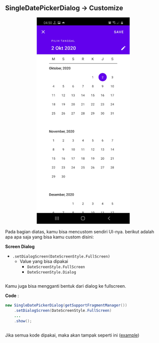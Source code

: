 ## SingleDatePickerDialog -> Customize

<p align="center">
  <img src="https://github.com/gzeinnumer/MyLibDialog/blob/main/preview/MyLibDialog_21.png"  width="300"/>
</p>

Pada bagian diatas, kamu bisa mencustom sendiri UI-nya. berikut adalah apa apa saja yang bisa kamu custom disini:

**Screen Dialog**
- `.setDialogScreen(DateScreenStyle.FullScreen)`
  - Value yang bisa dipakai
    - `DateScreenStyle.FullScreen`
    - `DateScreenStyle.Dialog`

##

Kamu juga bisa mengganti bentuk dari dialog ke fullscreen.

**Code** :
```java
new SingleDatePickerDialog(getSupportFragmentManager())
    .setDialogScreen(DateScreenStyle.FullScreen)
    ...
    .show();
```

##

Jika semua kode dipakai, maka akan tampak seperti ini ([example](https://github.com/gzeinnumer/MyLibDialog/blob/main/example/SingleDataPickerDialog/MainActivity.java))